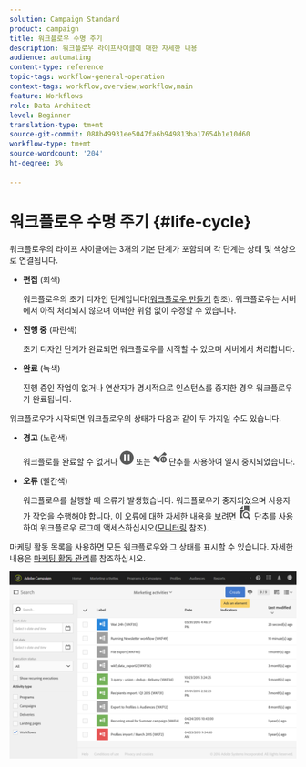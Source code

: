 ```yaml
---
solution: Campaign Standard
product: campaign
title: 워크플로우 수명 주기
description: 워크플로우 라이프사이클에 대한 자세한 내용
audience: automating
content-type: reference
topic-tags: workflow-general-operation
context-tags: workflow,overview;workflow,main
feature: Workflows
role: Data Architect
level: Beginner
translation-type: tm+mt
source-git-commit: 088b49931ee5047fa6b949813ba17654b1e10d60
workflow-type: tm+mt
source-wordcount: '204'
ht-degree: 3%

---
```



# 워크플로우 수명 주기 {#life-cycle}

워크플로우의 라이프 사이클에는 3개의 기본 단계가 포함되며 각 단계는 상태 및 색상으로 연결됩니다.

* **편집** (회색)

   워크플로우의 초기 디자인 단계입니다([워크플로우 만들기](../../automating/using/building-a-workflow.md#creating-a-workflow) 참조). 워크플로우는 서버에서 아직 처리되지 않으며 어떠한 위험 없이 수정할 수 있습니다.

* **진행 중** (파란색)

   초기 디자인 단계가 완료되면 워크플로우를 시작할 수 있으며 서버에서 처리합니다.

* **완료** (녹색)

   진행 중인 작업이 없거나 연산자가 명시적으로 인스턴스를 중지한 경우 워크플로우가 완료됩니다.

워크플로우가 시작되면 워크플로우의 상태가 다음과 같이 두 가지일 수도 있습니다.

* **경고** (노란색)

   워크플로를 완료할 수 없거나 ![](assets/pause_darkgrey-24px.png) 또는 ![](assets/check_pause_darkgrey-24px.png) 단추를 사용하여 일시 중지되었습니다.

* **오류** (빨간색)

   워크플로우를 실행할 때 오류가 발생했습니다. 워크플로우가 중지되었으며 사용자가 작업을 수행해야 합니다. 이 오류에 대한 자세한 내용을 보려면 ![](assets/printpreview_darkgrey-24px.png) 단추를 사용하여 워크플로우 로그에 액세스하십시오([모니터링](../../automating/using/monitoring-workflow-execution.md) 참조).

마케팅 활동 목록을 사용하면 모든 워크플로우와 그 상태를 표시할 수 있습니다. 자세한 내용은 [마케팅 활동 관리](../../start/using/marketing-activities.md#about-marketing-activities)를 참조하십시오.

![](assets/wkf_execution_3.png)
